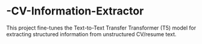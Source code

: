 # -CV-Information-Extractor
This project fine-tunes the Text-to-Text Transfer Transformer (T5) model for extracting structured information from unstructured CV/resume text.
